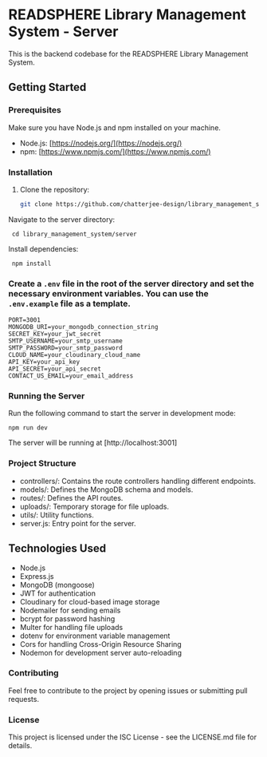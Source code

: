 # READSPHERE Library Management System - Server

This is the backend codebase for the READSPHERE Library Management System.

## Getting Started

### Prerequisites

Make sure you have Node.js and npm installed on your machine.

- Node.js: [https://nodejs.org/](https://nodejs.org/)
- npm: [https://www.npmjs.com/](https://www.npmjs.com/)

### Installation

1. Clone the repository:

   ```bash
   git clone https://github.com/chatterjee-design/library_management_system.git

   ```

Navigate to the server directory:

     cd library_management_system/server

Install dependencies:

     npm install

###    Create a `.env` file in the root of the server directory and set the necessary environment variables. You can use the `.env.example` file as a template.

    PORT=3001
    MONGODB_URI=your_mongodb_connection_string
    SECRET_KEY=your_jwt_secret
    SMTP_USERNAME=your_smtp_username
    SMTP_PASSWORD=your_smtp_password
    CLOUD_NAME=your_cloudinary_cloud_name
    API_KEY=your_api_key
    API_SECRET=your_api_secret
    CONTACT_US_EMAIL=your_email_address

###    Running the Server


Run the following command to start the server in development mode:

    npm run dev

The server will be running at [http://localhost:3001]


###    Project Structure


- controllers/: Contains the route controllers handling different endpoints.
- models/: Defines the MongoDB schema and models.
- routes/: Defines the API routes.
- uploads/: Temporary storage for file uploads.
- utils/: Utility functions.
- server.js: Entry point for the server.

## Technologies Used

- Node.js
- Express.js
- MongoDB (mongoose)
- JWT for authentication
- Cloudinary for cloud-based image storage
- Nodemailer for sending emails
- bcrypt for password hashing
- Multer for handling file uploads
- dotenv for environment variable management
- Cors for handling Cross-Origin Resource Sharing
- Nodemon for development server auto-reloading

### Contributing

Feel free to contribute to the project by opening issues or submitting pull requests.

### License

This project is licensed under the ISC License - see the LICENSE.md file for details.
